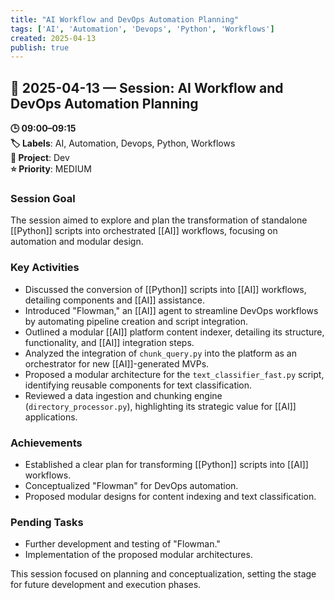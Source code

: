 ```yaml
---
title: "AI Workflow and DevOps Automation Planning"
tags: ['AI', 'Automation', 'Devops', 'Python', 'Workflows']
created: 2025-04-13
publish: true
---
```


## 📅 2025-04-13 — Session: AI Workflow and DevOps Automation Planning

**🕒 09:00–09:15**  
**🏷️ Labels**: AI, Automation, Devops, Python, Workflows  
**📂 Project**: Dev  
**⭐ Priority**: MEDIUM  


### Session Goal
The session aimed to explore and plan the transformation of standalone [[Python]] scripts into orchestrated [[AI]] workflows, focusing on automation and modular design.

### Key Activities
- Discussed the conversion of [[Python]] scripts into [[AI]] workflows, detailing components and [[AI]] assistance.
- Introduced "Flowman," an [[AI]] agent to streamline DevOps workflows by automating pipeline creation and script integration.
- Outlined a modular [[AI]] platform content indexer, detailing its structure, functionality, and [[AI]] integration steps.
- Analyzed the integration of `chunk_query.py` into the platform as an orchestrator for new [[AI]]-generated MVPs.
- Proposed a modular architecture for the `text_classifier_fast.py` script, identifying reusable components for text classification.
- Reviewed a data ingestion and chunking engine (`directory_processor.py`), highlighting its strategic value for [[AI]] applications.

### Achievements
- Established a clear plan for transforming [[Python]] scripts into [[AI]] workflows.
- Conceptualized "Flowman" for DevOps automation.
- Proposed modular designs for content indexing and text classification.

### Pending Tasks
- Further development and testing of "Flowman."
- Implementation of the proposed modular architectures.

This session focused on planning and conceptualization, setting the stage for future development and execution phases.
